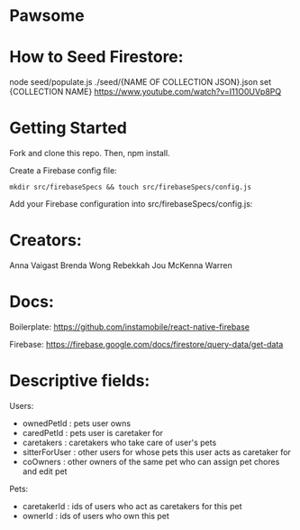 # Pawsome

# How to Seed Firestore:

node seed/populate.js ./seed/{NAME OF COLLECTION JSON}.json set {COLLECTION NAME}
https://www.youtube.com/watch?v=I11O0UVp8PQ

# Getting Started
Fork and clone this repo. Then, npm install.

Create a Firebase config file:

````git
mkdir src/firebaseSpecs && touch src/firebaseSpecs/config.js
````

Add your Firebase configuration into src/firebaseSpecs/config.js:

# Creators:

Anna Vaigast
Brenda Wong
Rebekkah Jou
McKenna Warren

# Docs:

Boilerplate:
https://github.com/instamobile/react-native-firebase

Firebase:
https://firebase.google.com/docs/firestore/query-data/get-data

# Descriptive fields:

Users:

- ownedPetId : pets user owns
- caredPetId : pets user is caretaker for
- caretakers : caretakers who take care of user's pets
- sitterForUser : other users for whose pets this user acts as caretaker for
- coOwners : other owners of the same pet who can assign pet chores and edit pet

Pets:

- caretakerId : ids of users who act as caretakers for this pet
- ownerId : ids of users who own this pet
